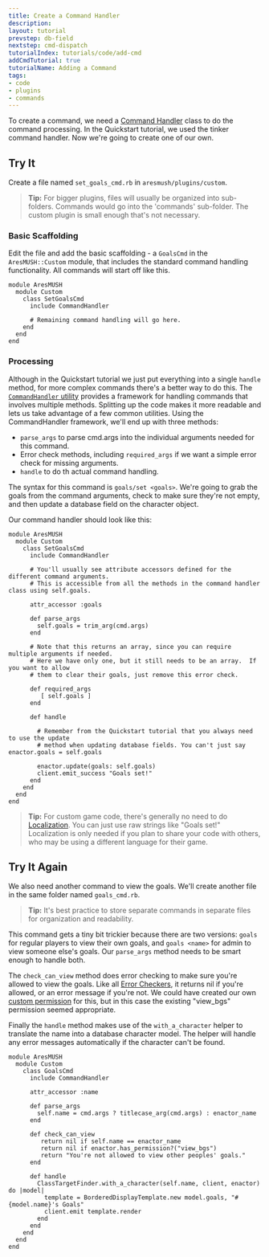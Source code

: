 ```yaml
---
title: Create a Command Handler
description:
layout: tutorial
prevstep: db-field
nextstep: cmd-dispatch
tutorialIndex: tutorials/code/add-cmd
addCmdTutorial: true
tutorialName: Adding a Command
tags: 
- code
- plugins
- commands
---
```


To create a command, we need a [Command Handler](/tutorials/code/commands) class to do the command processing.  In the Quickstart tutorial, we used the tinker command handler.  Now we're going to create one of our own.

## Try It

Create a file named `set_goals_cmd.rb` in `aresmush/plugins/custom`.

> <i class="fa fa-info-circle"></i> **Tip:** For bigger plugins, files will usually be organized into sub-folders.  Commands would go into the 'commands' sub-folder.  The custom plugin is small enough that's not necessary.

### Basic Scaffolding

Edit the file and add the basic scaffolding - a `GoalsCmd` in the `AresMUSH::Custom` module, that includes the standard command handling functionality.  All commands will start off like this.

    module AresMUSH
      module Custom
        class SetGoalsCmd
          include CommandHandler
          
          # Remaining command handling will go here.
        end
      end
    end

### Processing

Although in the Quickstart tutorial we just put everything into a single `handle` method, for more complex commands there's a better way to do this.  The [`CommandHandler` utility](/tutorials/code/commands) provides a framework for handling commands that involves multiple methods.  Splitting up the code makes it more readable and lets us take advantage of a few common utilities.  Using the CommandHandler framework, we'll end up with three methods:

* `parse_args` to parse cmd.args into the individual arguments needed for this command.
* Error check methods, including `required_args` if we want a simple error check for missing arguments.
* `handle` to do th actual command handling.

The syntax for this command is `goals/set <goals>`.  We're going to grab the goals from the command arguments, check to make sure they're not empty, and then update a database field on the character object.

Our command handler should look like this:

    module AresMUSH
      module Custom
        class SetGoalsCmd
          include CommandHandler
          
          # You'll usually see attribute accessors defined for the different command arguments.
          # This is accessible from all the methods in the command handler class using self.goals.
          
          attr_accessor :goals
    
          def parse_args
            self.goals = trim_arg(cmd.args)
          end
          
          # Note that this returns an array, since you can require multiple arguments if needed.
          # Here we have only one, but it still needs to be an array.  If you want to allow
          # them to clear their goals, just remove this error check.
          
          def required_args
             [ self.goals ]
          end
          
          def handle
          
            # Remember from the Quickstart tutorial that you always need to use the update
            # method when updating database fields. You can't just say enactor.goals = self.goals
            
            enactor.update(goals: self.goals)
            client.emit_success "Goals set!"
          end          
        end
      end
    end

> <i class="fa fa-info-circle"></i> **Tip:**  For custom game code, there's generally no need to do [Localization](/tutorials/code/localization).  You can just use raw strings like "Goals set!"  Localization is only needed if you plan to share your code with others, who may be using a different language for their game.


## Try It Again

We also need another command to view the goals.  We'll create another file in the same folder named `goals_cmd.rb`.

> <i class="fa fa-info-circle"></i> **Tip:** It's best practice to store separate commands in separate files for organization and readability.

This command gets a tiny bit trickier because there are two versions:  `goals` for regular players to view their own goals, and `goals <name>` for admin to view someone else's goals.  Our `parse_args` method needs to be smart enough to handle both.

The `check_can_view` method does error checking to make sure you're allowed to view the goals.  Like all [Error Checkers](/tutorials/code/error-checkers), it returns nil if you're allowed, or an error message if you're not.  We could have created our own [custom permission](/tutorials/manage/roles) for this, but in this case the existing "view_bgs" permission seemed appropriate.

Finally the `handle` method makes use of the `with_a_character` helper to translate the name into a database character model.  The helper will handle any error messages automatically if the character can't be found.

    module AresMUSH
      module Custom
        class GoalsCmd
          include CommandHandler
          
          attr_accessor :name
          
          def parse_args
            self.name = cmd.args ? titlecase_arg(cmd.args) : enactor_name
          end
          
          def check_can_view
             return nil if self.name == enactor_name
             return nil if enactor.has_permission?("view_bgs")
             return "You're not allowed to view other peoples' goals."
          end
          
          def handle
            ClassTargetFinder.with_a_character(self.name, client, enactor) do |model|
              template = BorderedDisplayTemplate.new model.goals, "#{model.name}'s Goals"
              client.emit template.render     
            end
          end
        end
      end
    end
